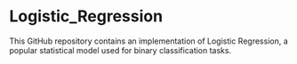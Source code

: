 # Logistic_Regression
This GitHub repository contains an implementation of Logistic Regression, a popular statistical model used for binary classification tasks.

